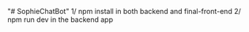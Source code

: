 "# SophieChatBot" 
1/ npm install in both backend and final-front-end
2/ npm run dev in the backend app
